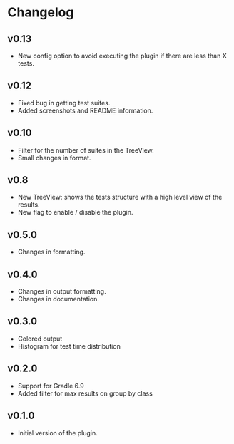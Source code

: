 # Changelog

## v0.13
* New config option to avoid executing the plugin if there are less than X tests.

## v0.12
* Fixed bug in getting test suites. 
* Added screenshots and README information. 

## v0.10
* Filter for the number of suites in the TreeView. 
* Small changes in format. 

## v0.8
* New TreeView: shows the tests structure with a high level view of the results. 
* New flag to enable / disable the plugin. 

## v0.5.0
* Changes in formatting. 

## v0.4.0
* Changes in output formatting.
* Changes in documentation.

## v0.3.0
* Colored output
* Histogram for test time distribution

## v0.2.0
* Support for Gradle 6.9
* Added filter for max results on group by class

## v0.1.0
* Initial version of the plugin.